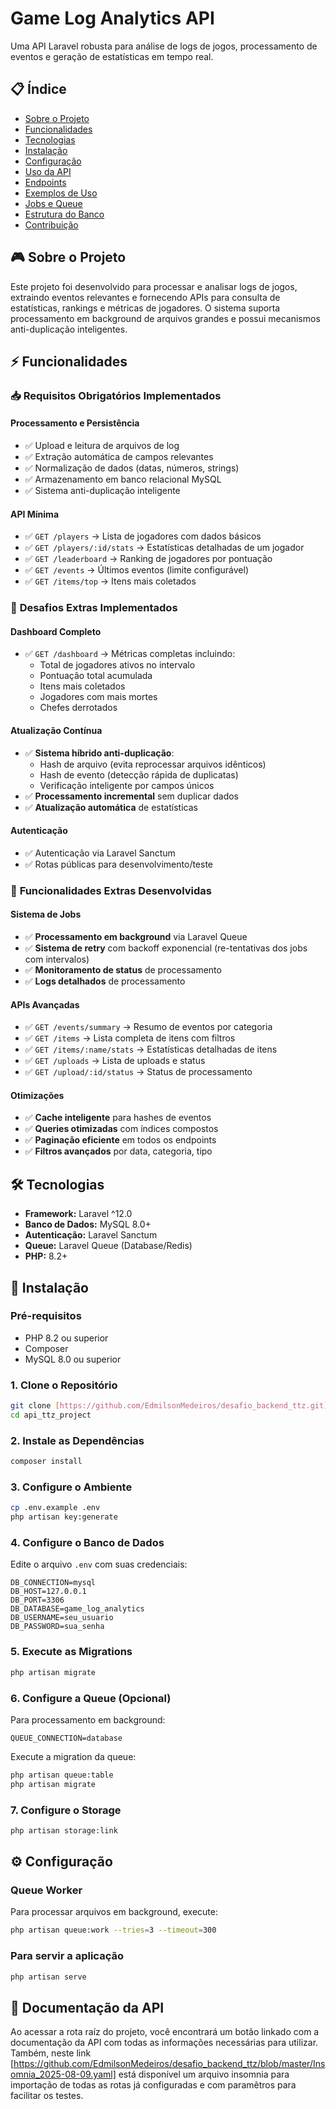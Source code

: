 # Game Log Analytics API

Uma API Laravel robusta para análise de logs de jogos, processamento de eventos e geração de estatísticas em tempo real.

## 📋 Índice

- [Sobre o Projeto](#sobre-o-projeto)
- [Funcionalidades](#funcionalidades)
- [Tecnologias](#tecnologias)
- [Instalação](#instalação)
- [Configuração](#configuração)
- [Uso da API](#uso-da-api)
- [Endpoints](#endpoints)
- [Exemplos de Uso](#exemplos-de-uso)
- [Jobs e Queue](#jobs-e-queue)
- [Estrutura do Banco](#estrutura-do-banco)
- [Contribuição](#contribuição)

## 🎮 Sobre o Projeto

Este projeto foi desenvolvido para processar e analisar logs de jogos, extraindo eventos relevantes e fornecendo APIs para consulta de estatísticas, rankings e métricas de jogadores. O sistema suporta processamento em background de arquivos grandes e possui mecanismos anti-duplicação inteligentes.

## ⚡ Funcionalidades

### 📥 **Requisitos Obrigatórios Implementados**

#### Processamento e Persistência
- ✅ Upload e leitura de arquivos de log
- ✅ Extração automática de campos relevantes
- ✅ Normalização de dados (datas, números, strings)
- ✅ Armazenamento em banco relacional MySQL
- ✅ Sistema anti-duplicação inteligente

#### API Mínima
- ✅ `GET /players` → Lista de jogadores com dados básicos
- ✅ `GET /players/:id/stats` → Estatísticas detalhadas de um jogador
- ✅ `GET /leaderboard` → Ranking de jogadores por pontuação
- ✅ `GET /events` → Últimos eventos (limite configurável)
- ✅ `GET /items/top` → Itens mais coletados

### 🚀 **Desafios Extras Implementados**

#### Dashboard Completo
- ✅ `GET /dashboard` → Métricas completas incluindo:
  - Total de jogadores ativos no intervalo
  - Pontuação total acumulada
  - Itens mais coletados
  - Jogadores com mais mortes
  - Chefes derrotados

#### Atualização Contínua
- ✅ **Sistema híbrido anti-duplicação**:
  - Hash de arquivo (evita reprocessar arquivos idênticos)
  - Hash de evento (detecção rápida de duplicatas)
  - Verificação inteligente por campos únicos
- ✅ **Processamento incremental** sem duplicar dados
- ✅ **Atualização automática** de estatísticas

#### Autenticação
- ✅ Autenticação via Laravel Sanctum
- ✅ Rotas públicas para desenvolvimento/teste

### 🎯 **Funcionalidades Extras Desenvolvidas**

#### Sistema de Jobs
- ✅ **Processamento em background** via Laravel Queue
- ✅ **Sistema de retry** com backoff exponencial (re-tentativas dos jobs com intervalos)
- ✅ **Monitoramento de status** de processamento
- ✅ **Logs detalhados** de processamento

#### APIs Avançadas
- ✅ `GET /events/summary` → Resumo de eventos por categoria
- ✅ `GET /items` → Lista completa de itens com filtros
- ✅ `GET /items/:name/stats` → Estatísticas detalhadas de itens
- ✅ `GET /uploads` → Lista de uploads e status
- ✅ `GET /upload/:id/status` → Status de processamento

#### Otimizações
- ✅ **Cache inteligente** para hashes de eventos
- ✅ **Queries otimizadas** com índices compostos
- ✅ **Paginação eficiente** em todos os endpoints
- ✅ **Filtros avançados** por data, categoria, tipo

## 🛠 Tecnologias

- **Framework:** Laravel ^12.0
- **Banco de Dados:** MySQL 8.0+
- **Autenticação:** Laravel Sanctum
- **Queue:** Laravel Queue (Database/Redis)
- **PHP:** 8.2+

## 🚀 Instalação

### Pré-requisitos
- PHP 8.2 ou superior
- Composer
- MySQL 8.0 ou superior

### 1. Clone o Repositório
```bash
git clone [https://github.com/EdmilsonMedeiros/desafio_backend_ttz.git]
cd api_ttz_project
```

### 2. Instale as Dependências
```bash
composer install
```

### 3. Configure o Ambiente
```bash
cp .env.example .env
php artisan key:generate
```

### 4. Configure o Banco de Dados
Edite o arquivo `.env` com suas credenciais:
```env
DB_CONNECTION=mysql
DB_HOST=127.0.0.1
DB_PORT=3306
DB_DATABASE=game_log_analytics
DB_USERNAME=seu_usuario
DB_PASSWORD=sua_senha
```

### 5. Execute as Migrations
```bash
php artisan migrate
```

### 6. Configure a Queue (Opcional)
Para processamento em background:
```env
QUEUE_CONNECTION=database
```

Execute a migration da queue:
```bash
php artisan queue:table
php artisan migrate
```

### 7. Configure o Storage
```bash
php artisan storage:link
```

## ⚙️ Configuração

### Queue Worker
Para processar arquivos em background, execute:
```bash
php artisan queue:work --tries=3 --timeout=300
```

### Para servir a aplicação
```bash
php artisan serve
```

## 📄 Documentação da API
Ao acessar a rota raíz do projeto, você encontrará um botão linkado com a documentação da API com todas as informações necessárias para utilizar. Também, neste link [https://github.com/EdmilsonMedeiros/desafio_backend_ttz/blob/master/Insomnia_2025-08-09.yaml] está disponível um arquivo insomnia para importação de todas as rotas já configuradas e com paramêtros para facilitar os testes.